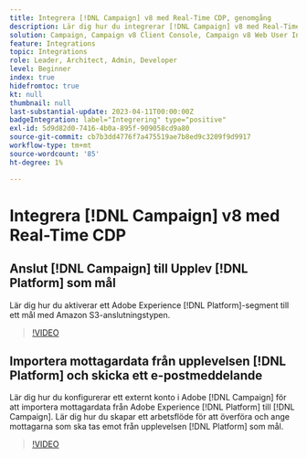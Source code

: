 ```yaml
---
title: Integrera [!DNL Campaign] v8 med Real-Time CDP, genomgång
description: Lär dig hur du integrerar [!DNL Campaign] v8 med Real-Time CDP.
solution: Campaign, Campaign v8 Client Console, Campaign v8 Web User Interface, Real-Time Customer Data Platform
feature: Integrations
topic: Integrations
role: Leader, Architect, Admin, Developer
level: Beginner
index: true
hidefromtoc: true
kt: null
thumbnail: null
last-substantial-update: 2023-04-11T00:00:00Z
badgeIntegration: label="Integrering" type="positive"
exl-id: 5d9d82d0-7416-4b0a-895f-909058cd9a80
source-git-commit: cb7b3dd4776f7a475519ae7b8ed9c3209f9d9917
workflow-type: tm+mt
source-wordcount: '85'
ht-degree: 1%

---
```


# Integrera [!DNL Campaign] v8 med Real-Time CDP

## Anslut [!DNL Campaign] till Upplev [!DNL Platform] som mål

Lär dig hur du aktiverar ett Adobe Experience [!DNL Platform]-segment till ett mål med Amazon S3-anslutningstypen.

>[!VIDEO](https://video.tv.adobe.com/v/336902?quality=12&learn=on)

## Importera mottagardata från upplevelsen [!DNL Platform] och skicka ett e-postmeddelande

Lär dig hur du konfigurerar ett externt konto i Adobe [!DNL Campaign] för att importera mottagardata från Adobe Experience [!DNL Platform] till [!DNL Campaign]. Lär dig hur du skapar ett arbetsflöde för att överföra och ange mottagarna som ska tas emot från upplevelsen [!DNL Platform] som mål.

>[!VIDEO](https://video.tv.adobe.com/v/336641?quality=12&learn=on)

